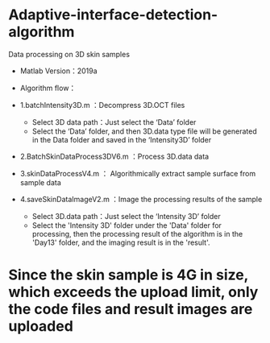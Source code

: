 # Adaptive-interface-detection-algorithm
Data processing on 3D skin samples


- Matlab Version：2019a


- Algorithm flow：
- 1.batchIntensity3D.m	：Decompress 3D.OCT files
	- Select 3D data path：Just select the ‘Data’ folder
	- Select the ‘Data’ folder, and then 3D.data type file will be generated in the Data folder and saved in the ‘Intensity3D’ folder

- 2.BatchSkinDataProcess3DV6.m	：Process 3D.data data
- 3.skinDataProcessV4.m	：   Algorithmically extract sample surface from sample data
- 4.saveSkinDataImageV2.m	：Image the processing results of the sample
	- Select 3D.data path：Just select the ‘Intensity 3D’ folder
	- Select the 'Intensity 3D' folder under the 'Data' folder for processing, then the processing result of the algorithm is in the 'Day13' folder, and the imaging result is in the 'result'.


# Since the skin sample is 4G in size, which exceeds the upload limit, only the code files and result images are uploaded


